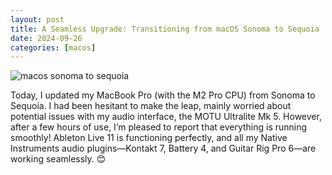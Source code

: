 ```yaml
---
layout: post
title: A Seamless Upgrade: Transitioning from macOS Sonoma to Sequoia
date: 2024-09-26
categories: [macos]
---
```


![macos sonoma to sequoia](https://ik.imagekit.io/1wh3oo1zp/macos-sonoma-to-sequoia__7Tx9MoMD)

Today, I updated my MacBook Pro (with the M2 Pro CPU) from Sonoma to Sequoia. I had been hesitant to make the leap, mainly worried about potential issues with my audio interface, the MOTU Ultralite Mk 5. However, after a few hours of use, I’m pleased to report that everything is running smoothly! Ableton Live 11 is functioning perfectly, and all my Native Instruments audio plugins—Kontakt 7, Battery 4, and Guitar Rig Pro 6—are working seamlessly. 😊